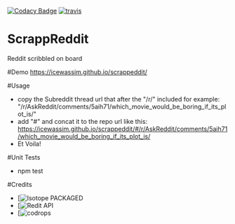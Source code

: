 

[![Codacy Badge](https://api.codacy.com/project/badge/Grade/b0bf01b1af4a4066816b572f5c7aca90)](https://www.codacy.com/app/icewassim/scrappeddit?utm_source=github.com&utm_medium=referral&utm_content=icewassim/scrappeddit&utm_campaign=badger)
[![travis](https://travis-ci.org/icewassim/scrappeddit.svg?branch=master)](https://travis-ci.org/icewassim/scrappeddit)

# ScrappReddit
Reddit scribbled on board

#Demo
https://icewassim.github.io/scrappeddit/

#Usage
 - copy the Subreddit thread url that after the "/r/" included for example: "/r/AskReddit/comments/5aih71/which_movie_would_be_boring_if_its_plot_is/"
 - add "#" and concat it to the repo url like this: https://icewassim.github.io/scrappeddit/#/r/AskReddit/comments/5aih71/which_movie_would_be_boring_if_its_plot_is/
 - Et Voila!

#Unit Tests
 - npm test

#Credits
 - [![Isotope PACKAGED](http://isotope.metafizzy.co)
 - [![Redit API](https://www.reddit.com/dev/api/)
 - [![codrops](http://www.codrops.com)
 
